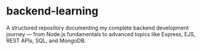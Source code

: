 # backend-learning
A structured repository documenting my complete backend development journey — from Node.js fundamentals to advanced topics like Express, EJS, REST APIs, SQL, and MongoDB.
